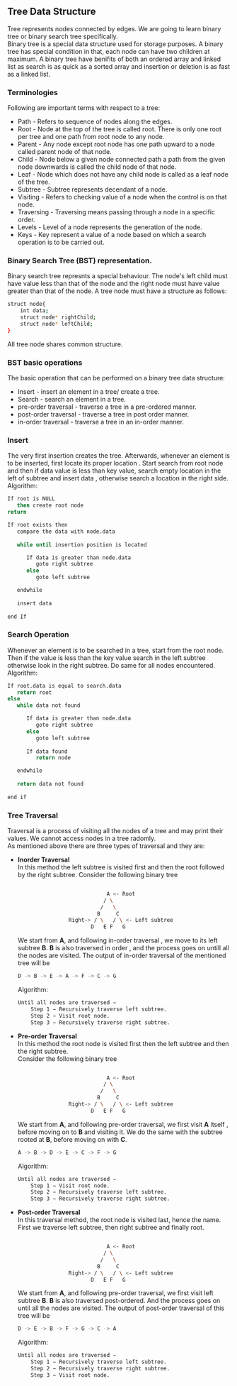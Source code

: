 ## Tree Data Structure

Tree represents nodes connected by edges. We are going to learn binary tree or binary search tree specifically.  
Binary tree is a special data structure used for storage purposes. A binary tree has special condition in that, each node can have two children at maximum. A binary tree have benifits of both an ordered array and linked list as search is as quick as a sorted array and insertion or deletion is as fast as a linked list.  

### Terminologies
Following are important terms with respect to a tree:  
- Path - Refers to sequence of nodes along the edges.  
- Root - Node at the top of the tree is called root. There is only one root per tree and one path from root node to any node.  
- Parent - Any node except root node has one path upward to a node called parent node of that node.  
- Child - Node below a given node connected path a path from the given node downwards is called the child node of that node.  
- Leaf - Node which does not have any child node is called as a leaf node of the tree.  
- Subtree - Subtree represents decendant of a node.  
- Visiting - Refers to checking value of a node when the control is on that node.  
- Traversing - Traversing means passing through a node in a specific order.  
- Levels - Level of a node represents the generation of the node.  
- Keys - Key represent a value of a node based on which a search operation is to be carried out.  

### Binary Search Tree (BST) representation.  
Binary search tree represnts a special behaviour. The node's left child must have value less than that of the node and the right node must have value greater than that of the node. A tree node must have a structure as follows:  
```sh
struct node{
	int data;
	struct node* rightChild;
	struct node* leftChild;
}
```
All tree node shares common structure.

### BST basic operations

The basic operation that can be performed on a binary tree data structure:  
- Insert - insert an element in a tree/ create a tree.  
- Search - search an element in a tree.  
- pre-order traversal - traverse a tree in a pre-ordered manner.      
- post-order traversal - traverse a tree in post order manner.  
- in-order traversal - traverse a tree in an in-order manner.  

### Insert
The very first insertion creates the tree. Afterwards, whenever an element is to be inserted, first locate its proper location . Start search from root node and then if data value is less than key value, search empty location in the left of subtree and insert data , otherwise search a location in the right side.  
Algorithm:  
```sh
If root is NULL 
   then create root node
return

If root exists then
   compare the data with node.data
   
   while until insertion position is located

      If data is greater than node.data
         goto right subtree
      else
         goto left subtree

   endwhile 
   
   insert data
	
end If
```

### Search Operation
Whenever an element is to be searched in a tree, start from the root node. Then if the value is less than the key value search in the left subtree otherwise look in the right subtree. Do same for all nodes encountered.  
Algorithm:  
```sh
If root.data is equal to search.data
   return root
else
   while data not found

      If data is greater than node.data
         goto right subtree
      else
         goto left subtree
         
      If data found
         return node

   endwhile 
   
   return data not found
   
end if    
```

### Tree Traversal  
Traversal is a process of visiting all the nodes of a tree and may print their values. We cannot access nodes in a tree radomly.  
As mentioned above there are three types of traversal and they are:  
- **Inorder Traversal**  
	In this method the left subtree is visited first and then the root followed by the right subtree.
	Consider the following binary tree  
	```sh

								A <- Root
							   / \
							  /   \
							 B     C
					Right->	/ \   / \ <- Left subtree
						   D   E F   G

	```
	We start from **A**, and following in-order traversal , we move to its left subtree **B**. **B** is also traversed in order , and the process goes on untill all the nodes are visited. The output of in-order traversal of the mentioned tree will be  
	```sh
	D -> B -> E -> A -> F -> C -> G
	```
	Algorithm:  
	```sh
	Until all nodes are traversed −
		Step 1 − Recursively traverse left subtree.
		Step 2 − Visit root node.
		Step 3 − Recursively traverse right subtree.
	```
  
- **Pre-order Traversal**  
	In this method the root node is visited first then the left subtree and then the right subtree.  
		Consider the following binary tree  
	```sh

								A <- Root
							   / \
							  /   \
							 B     C
					Right->	/ \   / \ <- Left subtree
						   D   E F   G

	```
	We start from **A**, and following pre-order traversal, we first visit **A** itself , before moving on to **B** and visiting it. We do the same with the subtree rooted at **B**, before moving on with **C**.  
	```sh
	A -> B -> D -> E -> C -> F -> G
	```
	Algorithm:  
	```sh
	Until all nodes are traversed −
		Step 1 − Visit root node.
		Step 2 − Recursively traverse left subtree.
		Step 3 − Recursively traverse right subtree.
	```
  
- **Post-order Traversal**  
	In this traversal method, the root node is visited last, hence the name. First we traverse left subtree, then right subtree and finally root.  
	```sh

								A <- Root
							   / \
							  /   \
							 B     C
					Right->	/ \   / \ <- Left subtree
						   D   E F   G

	```
	We start from **A**, and following pre-order traversal, we first visit left subtree **B**. **B** is also traversed post-ordered. And the process goes on until all the nodes are visited. The output of post-order traversal of this tree will be  
	```sh
	D -> E -> B -> F -> G -> C -> A
	```
	Algorithm:  
	```sh
	Until all nodes are traversed −
		Step 1 − Recursively traverse left subtree.
		Step 2 − Recursively traverse right subtree.
		Step 3 − Visit root node.
	```



